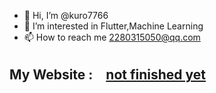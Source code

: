- 👋 Hi, I’m @kuro7766
- 👀 I’m interested in Flutter,Machine Learning
- 📫 How to reach me 2280315050@qq.com

## My Website :　[not finished yet](http://kuroweb.cf/ci/blog/web/#/entrance?user=a)

<!---
kuro7766/kuro7766 is a ✨ special ✨ repository because its `README.md` (this file) appears on your GitHub profile.
You can click the Preview link to take a look at your changes.
--->

